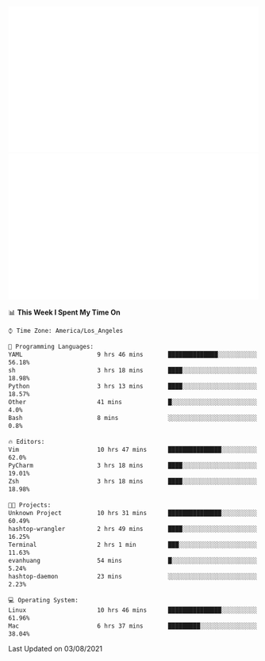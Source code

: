 <a href="https://github.com/jstrieb/github-stats">
 
![](https://github.com/evanhuang117/github-stats/blob/master/generated/overview.svg)
![](https://github.com/evanhuang117/github-stats/blob/master/generated/languages.svg)

</a>

<!--START_SECTION:waka-->
📊 **This Week I Spent My Time On** 

```text
⌚︎ Time Zone: America/Los_Angeles

💬 Programming Languages: 
YAML                     9 hrs 46 mins       ██████████████░░░░░░░░░░░   56.18% 
sh                       3 hrs 18 mins       ████░░░░░░░░░░░░░░░░░░░░░   18.98% 
Python                   3 hrs 13 mins       ████░░░░░░░░░░░░░░░░░░░░░   18.57% 
Other                    41 mins             █░░░░░░░░░░░░░░░░░░░░░░░░   4.0% 
Bash                     8 mins              ░░░░░░░░░░░░░░░░░░░░░░░░░   0.8%

🔥 Editors: 
Vim                      10 hrs 47 mins      ███████████████░░░░░░░░░░   62.0% 
PyCharm                  3 hrs 18 mins       ████░░░░░░░░░░░░░░░░░░░░░   19.01% 
Zsh                      3 hrs 18 mins       ████░░░░░░░░░░░░░░░░░░░░░   18.98%

🐱‍💻 Projects: 
Unknown Project          10 hrs 31 mins      ███████████████░░░░░░░░░░   60.49% 
hashtop-wrangler         2 hrs 49 mins       ████░░░░░░░░░░░░░░░░░░░░░   16.25% 
Terminal                 2 hrs 1 min         ███░░░░░░░░░░░░░░░░░░░░░░   11.63% 
evanhuang                54 mins             █░░░░░░░░░░░░░░░░░░░░░░░░   5.24% 
hashtop-daemon           23 mins             ░░░░░░░░░░░░░░░░░░░░░░░░░   2.23%

💻 Operating System: 
Linux                    10 hrs 46 mins      ███████████████░░░░░░░░░░   61.96% 
Mac                      6 hrs 37 mins       █████████░░░░░░░░░░░░░░░░   38.04%

```


 Last Updated on 03/08/2021
<!--END_SECTION:waka-->

